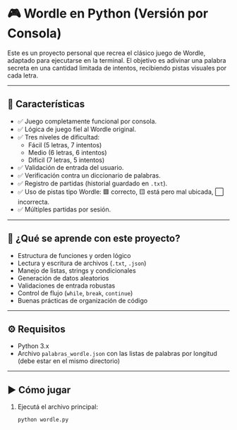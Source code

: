 # 🎮 Wordle en Python (Versión por Consola)

Este es un proyecto personal que recrea el clásico juego de Wordle, adaptado para ejecutarse en la terminal. El objetivo es adivinar una palabra secreta en una cantidad limitada de intentos, recibiendo pistas visuales por cada letra.

---

## 📌 Características

- ✅ Juego completamente funcional por consola.
- ✅ Lógica de juego fiel al Wordle original.
- ✅ Tres niveles de dificultad:
  - Fácil (5 letras, 7 intentos)
  - Medio (6 letras, 6 intentos)
  - Difícil (7 letras, 5 intentos)
- ✅ Validación de entrada del usuario.
- ✅ Verificación contra un diccionario de palabras.
- ✅ Registro de partidas (historial guardado en `.txt`).
- ✅ Uso de pistas tipo Wordle: 🟩 correcto, 🟨 está pero mal ubicada, ⬜ incorrecta.
- ✅ Múltiples partidas por sesión.

---

## 🧠 ¿Qué se aprende con este proyecto?

- Estructura de funciones y orden lógico
- Lectura y escritura de archivos (`.txt`, `.json`)
- Manejo de listas, strings y condicionales
- Generación de datos aleatorios
- Validaciones de entrada robustas
- Control de flujo (`while`, `break`, `continue`)
- Buenas prácticas de organización de código

---

## ⚙️ Requisitos

- Python 3.x
- Archivo `palabras_wordle.json` con las listas de palabras por longitud (debe estar en el mismo directorio)

---

## ▶️ Cómo jugar

1. Ejecutá el archivo principal:
   ```bash
   python wordle.py